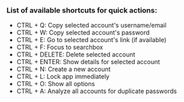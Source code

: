 ### List of available shortcuts for quick actions: ###

- CTRL + Q: Copy selected account's username/email
- CTRL + W: Copy selected account's password
- CTRL + E: Go to selected account's link (if available)
- CTRL + F: Focus to searchbox
- CTRL + DELETE: Delete selected account
- CTRL + ENTER: Show details for selected account
- CTRL + N: Create a new account
- CTRL + L: Lock app immediately
- CTRL + O: Show all options
- CTRL + A: Analyze all accounts for duplicate passwords
